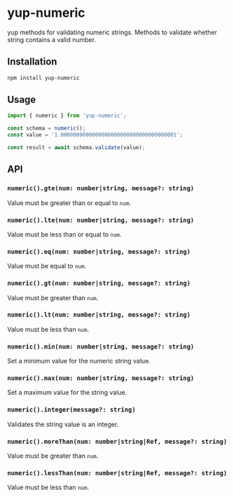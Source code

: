 # yup-numeric

yup methods for validating numeric strings. Methods to validate whether string contains a valid number.

## Installation
```bash
npm install yup-numeric
```

## Usage
```ts
import { numeric } from 'yup-numeric';

const schema = numeric();
const value = '1.0000000000000000000000000000000000001';

const result = await schema.validate(value);
```

## API

### `numeric().gte(num: number|string, message?: string)`
Value must be greater than or equal to `num`.

### `numeric().lte(num: number|string, message?: string)`
Value must be less than or equal to `num`.

### `numeric().eq(num: number|string, message?: string)`
Value must be equal to `num`.

### `numeric().gt(num: number|string, message?: string)`
Value must be greater than `num`.

### `numeric().lt(num: number|string, message?: string)`
Value must be less than `num`.

### `numeric().min(num: number|string, message?: string)`
Set a minimum value for the numeric string value.

### `numeric().max(num: number|string, message?: string)`
Set a maximum value for the string value.

### `numeric().integer(message?: string)`
Validates the string value is an integer.

### `numeric().moreThan(num: number|string|Ref, message?: string)`
Value must be greater than `num`.

### `numeric().lessThan(num: number|string|Ref, message?: string)`
Value must be less than `num`.
